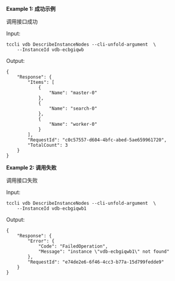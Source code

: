 **Example 1: 成功示例**

调用接口成功

Input: 

```
tccli vdb DescribeInstanceNodes --cli-unfold-argument  \
    --InstanceId vdb-ecbgiqwb
```

Output: 
```
{
    "Response": {
        "Items": [
            {
                "Name": "master-0"
            },
            {
                "Name": "search-0"
            },
            {
                "Name": "worker-0"
            }
        ],
        "RequestId": "c0c57557-d604-4bfc-abed-5ae659961720",
        "TotalCount": 3
    }
}
```

**Example 2: 调用失败**

调用接口失败

Input: 

```
tccli vdb DescribeInstanceNodes --cli-unfold-argument  \
    --InstanceId vdb-ecbgiqwb1
```

Output: 
```
{
    "Response": {
        "Error": {
            "Code": "FailedOperation",
            "Message": "instance \"vdb-ecbgiqwb1\" not found"
        },
        "RequestId": "e74de2e6-6f46-4cc3-b77a-15d799fedde9"
    }
}
```

